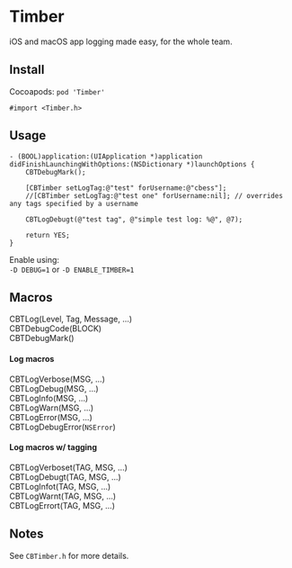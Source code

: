 Timber
======

iOS and macOS app logging made easy, for the whole team.

## Install

Cocoapods: `pod 'Timber'`

`#import <Timber.h>`

## Usage

```objc
- (BOOL)application:(UIApplication *)application didFinishLaunchingWithOptions:(NSDictionary *)launchOptions {
    CBTDebugMark();
    
    [CBTimber setLogTag:@"test" forUsername:@"cbess"];
    //[CBTimber setLogTag:@"test one" forUsername:nil]; // overrides any tags specified by a username

    CBTLogDebugt(@"test tag", @"simple test log: %@", @7);

    return YES;
}
```

Enable using:  
`-D DEBUG=1` or `-D ENABLE_TIMBER=1`

## Macros

CBTLog(Level, Tag, Message, ...)  
CBTDebugCode(BLOCK)  
CBTDebugMark()

#### Log macros

CBTLogVerbose(MSG, ...)  
CBTLogDebug(MSG, ...)  
CBTLogInfo(MSG, ...)  
CBTLogWarn(MSG, ...)  
CBTLogError(MSG, ...)  
CBTLogDebugError(`NSError`)  

#### Log macros w/ tagging

CBTLogVerboset(TAG, MSG, ...)  
CBTLogDebugt(TAG, MSG, ...)  
CBTLogInfot(TAG, MSG, ...)  
CBTLogWarnt(TAG, MSG, ...)  
CBTLogErrort(TAG, MSG, ...)  

## Notes

See `CBTimber.h` for more details.
